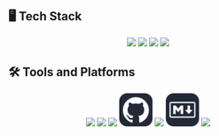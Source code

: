 ## 🖥️ Tech Stack
<p align="center">
  <img src="https://raw.githubusercontent.com/marwin1991/profile-technology-icons/refs/heads/main/icons/python.png" width="60px">
  <img src="https://icon.icepanel.io/Technology/svg/HTML5.svg" width="60px">
  <img src="https://icon.icepanel.io/Technology/svg/CSS3.svg" width="60px">
  <img src="https://raw.githubusercontent.com/marwin1991/profile-technology-icons/refs/heads/main/icons/javascript.png" width="60px">
</p>

## 🛠️ Tools and Platforms
<p align="center">
  <img src="https://raw.githubusercontent.com/marwin1991/profile-technology-icons/refs/heads/main/icons/visual_studio_code.png" width="60px">
  <img src="https://raw.githubusercontent.com/marwin1991/profile-technology-icons/refs/heads/main/icons/jupyter_notebook.png" width="60px">
  <img src="https://raw.githubusercontent.com/marwin1991/profile-technology-icons/refs/heads/main/icons/git.png" width="60px">
  <img src="https://raw.githubusercontent.com/tandpfun/skill-icons/65dea6c4eaca7da319e552c09f4cf5a9a8dab2c8/icons/Github-Dark.svg" width="60px">
  <img src="https://icon.icepanel.io/Technology/svg/Anaconda.svg" width="60px">
  <img src="https://raw.githubusercontent.com/tandpfun/skill-icons/65dea6c4eaca7da319e552c09f4cf5a9a8dab2c8/icons/Markdown-Dark.svg" width="60px">
  <img src="https://icon.icepanel.io/Technology/png-shadow-512/Linux.png" width="60px">
</p>















